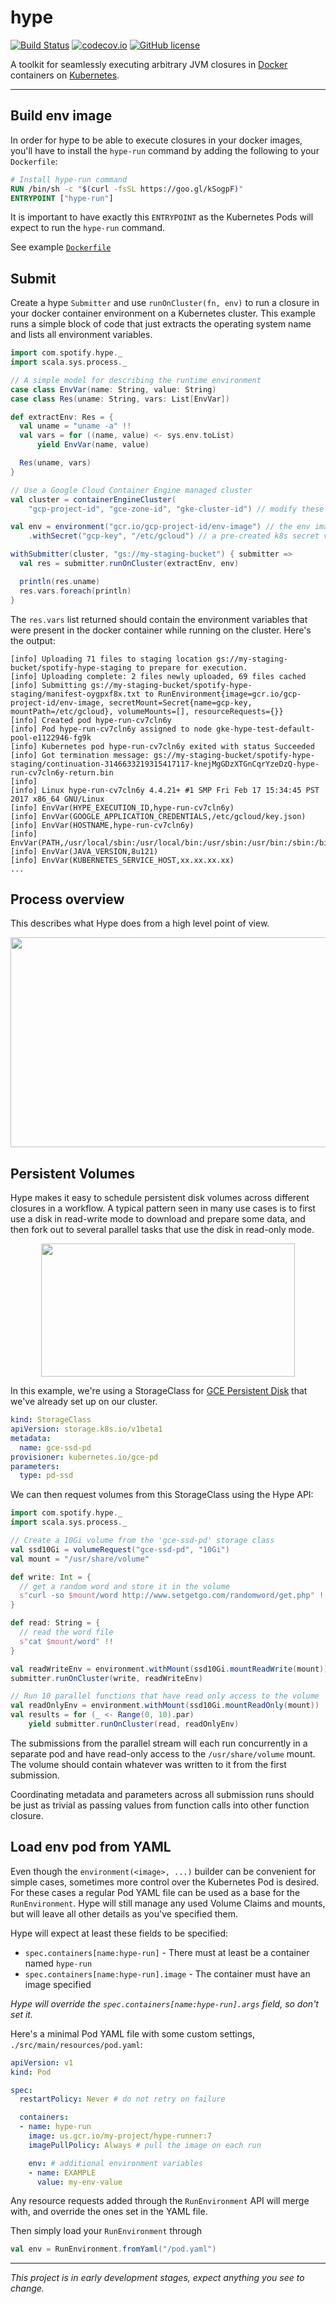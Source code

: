 hype
====

[![Build Status](https://img.shields.io/circleci/project/github/spotify/hype/master.svg)](https://circleci.com/gh/spotify/hype)
[![codecov.io](https://codecov.io/github/spotify/hype/coverage.svg?branch=master)](https://codecov.io/github/spotify/hype?branch=master)
[![GitHub license](https://img.shields.io/github/license/spotify/hype.svg)](./LICENSE)

A toolkit for seamlessly executing arbitrary JVM closures in [Docker] containers on [Kubernetes].

---

## Build env image

In order for hype to be able to execute closures in your docker images, you'll have to install
the `hype-run` command by adding the following to your `Dockerfile`:

```dockerfile
# Install hype-run command
RUN /bin/sh -c "$(curl -fsSL https://goo.gl/kSogpF)"
ENTRYPOINT ["hype-run"]
```

It is important to have exactly this `ENTRYPOINT` as the Kubernetes Pods will expect to run the
`hype-run` command.

See example [`Dockerfile`](hype-docker/Dockerfile)

## Submit

Create a hype `Submitter` and use `runOnCluster(fn, env)` to run a closure in your docker container
environment on a Kubernetes cluster. This example runs a simple block of code that just extracts
the operating system name and lists all environment variables.

```scala
import com.spotify.hype._
import scala.sys.process._

// A simple model for describing the runtime environment
case class EnvVar(name: String, value: String)
case class Res(uname: String, vars: List[EnvVar])

def extractEnv: Res = {
  val uname = "uname -a" !!
  val vars = for ((name, value) <- sys.env.toList)
      yield EnvVar(name, value)

  Res(uname, vars)
}

// Use a Google Cloud Container Engine managed cluster
val cluster = containerEngineCluster(
    "gcp-project-id", "gce-zone-id", "gke-cluster-id") // modify these

val env = environment("gcr.io/gcp-project-id/env-image") // the env image we created earlier
    .withSecret("gcp-key", "/etc/gcloud") // a pre-created k8s secret volume named "gcp-key"

withSubmitter(cluster, "gs://my-staging-bucket") { submitter =>
  val res = submitter.runOnCluster(extractEnv, env)

  println(res.uname)
  res.vars.foreach(println)
}
```

The `res.vars` list returned should contain the environment variables that were present in the
docker container while running on the cluster. Here's the output:

```
[info] Uploading 71 files to staging location gs://my-staging-bucket/spotify-hype-staging to prepare for execution.
[info] Uploading complete: 2 files newly uploaded, 69 files cached
[info] Submitting gs://my-staging-bucket/spotify-hype-staging/manifest-oygpxf8x.txt to RunEnvironment{image=gcr.io/gcp-project-id/env-image, secretMount=Secret{name=gcp-key, mountPath=/etc/gcloud}, volumeMounts=[], resourceRequests={}}
[info] Created pod hype-run-cv7cln6y
[info] Pod hype-run-cv7cln6y assigned to node gke-hype-test-default-pool-e1122946-fg9k
[info] Kubernetes pod hype-run-cv7cln6y exited with status Succeeded
[info] Got termination message: gs://my-staging-bucket/spotify-hype-staging/continuation-3146633219315417117-knejMgGDzXTGnCqrYzeDzQ-hype-run-cv7cln6y-return.bin
[info]
[info] Linux hype-run-cv7cln6y 4.4.21+ #1 SMP Fri Feb 17 15:34:45 PST 2017 x86_64 GNU/Linux
[info] EnvVar(HYPE_EXECUTION_ID,hype-run-cv7cln6y)
[info] EnvVar(GOOGLE_APPLICATION_CREDENTIALS,/etc/gcloud/key.json)
[info] EnvVar(HOSTNAME,hype-run-cv7cln6y)
[info] EnvVar(PATH,/usr/local/sbin:/usr/local/bin:/usr/sbin:/usr/bin:/sbin:/bin)
[info] EnvVar(JAVA_VERSION,8u121)
[info] EnvVar(KUBERNETES_SERVICE_HOST,xx.xx.xx.xx)
...
```

## Process overview

This describes what Hype does from a high level point of view.

<p align="center">
  <img src="https://github.com/spotify/hype/blob/master/doc/hype.png?raw=true"
       width="723"
       height="336"/>
</p>

## Persistent Volumes

Hype makes it easy to schedule persistent disk volumes across different closures in a workflow.
A typical pattern seen in many use cases is to first use a disk in read-write mode to download and
prepare some data, and then fork out to several parallel tasks that use the disk in read-only mode.

<p align="center">
  <img src="https://github.com/spotify/hype/blob/master/doc/hype-volumes.png?raw=true"
       width="406"
       height="213"/>
</p>

In this example, we're using a StorageClass for [GCE Persistent Disk] that we've already set up on
our cluster.

```yaml
kind: StorageClass
apiVersion: storage.k8s.io/v1beta1
metadata:
  name: gce-ssd-pd
provisioner: kubernetes.io/gce-pd
parameters:
  type: pd-ssd
```

We can then request volumes from this StorageClass using the Hype API:

```scala
import com.spotify.hype._
import scala.sys.process._

// Create a 10Gi volume from the 'gce-ssd-pd' storage class
val ssd10Gi = volumeRequest("gce-ssd-pd", "10Gi")
val mount = "/usr/share/volume" 

def write: Int = {
  // get a random word and store it in the volume
  s"curl -so $mount/word http://www.setgetgo.com/randomword/get.php" !
}

def read: String = {
  // read the word file
  s"cat $mount/word" !!
}

val readWriteEnv = environment.withMount(ssd10Gi.mountReadWrite(mount))
submitter.runOnCluster(write, readWriteEnv)

// Run 10 parallel functions that have read only access to the volume
val readOnlyEnv = environment.withMount(ssd10Gi.mountReadOnly(mount))
val results = for (_ <- Range(0, 10).par)
    yield submitter.runOnCluster(read, readOnlyEnv)
```

The submissions from the parallel stream will each run concurrently in a separate pod and have
read-only access to the `/usr/share/volume` mount. The volume should contain whatever was written
to it from the first submission.

Coordinating metadata and parameters across all submission runs should be just as trivial as
passing values from function calls into other function closure.

## Load env pod from YAML

Even though the `environment(<image>, ...)` builder can be convenient for simple cases, sometimes
more control over the Kubernetes Pod is desired. For these cases a regular Pod YAML file can be
used as a base for the `RunEnvironment`. Hype will still manage any used Volume Claims and
mounts, but will leave all other details as you've specified them.

Hype will expect at least these fields to be specified:

- `spec.containers[name:hype-run]` - There must at least be a container named `hype-run`
- `spec.containers[name:hype-run].image`  - The container must have an image specified

_Hype will override the `spec.containers[name:hype-run].args` field, so don't set it._

Here's a minimal Pod YAML file with some custom settings, `./src/main/resources/pod.yaml`:

```yaml
apiVersion: v1
kind: Pod

spec:
  restartPolicy: Never # do not retry on failure

  containers:
  - name: hype-run
    image: us.gcr.io/my-project/hype-runner:7
    imagePullPolicy: Always # pull the image on each run

    env: # additional environment variables
    - name: EXAMPLE
      value: my-env-value
```

Any resource requests added through the `RunEnvironment` API will merge with, and override the ones
set in the YAML file.

Then simply load your `RunEnvironment` through

```scala
val env = RunEnvironment.fromYaml("/pod.yaml")
```

---

_This project is in early development stages, expect anything you see to change._

[Docker]: https://www.docker.com
[Kubernetes]: https://kubernetes.io/
[GCE Persistent Disk]: http://blog.kubernetes.io/2016/10/dynamic-provisioning-and-storage-in-kubernetes.html
